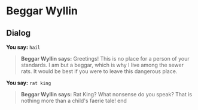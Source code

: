 # Beggar Wyllin
## Dialog

**You say:** `hail`



>**Beggar Wyllin says:** Greetings! This is no place for a person of your standards. I am but a beggar, which is why I live among the sewer rats. It would be best if you were to leave this dangerous place.

**You say:** `rat king`



>**Beggar Wyllin says:** Rat King? What nonsense do you speak? That is nothing more than a child's faerie tale!
end